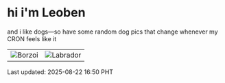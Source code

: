 # hi i'm Leoben

and i like dogs—so have some random dog pics that change whenever my CRON feels like it

|  |  |
|--------|----------|
| ![Borzoi](https://random-dog-vercel.vercel.app/api/random-borzoi?v=1755852615) | ![Labrador](https://random-dog-vercel.vercel.app/api/random-labrador?v=1755852615) |

Last updated: 2025-08-22 16:50 PHT
